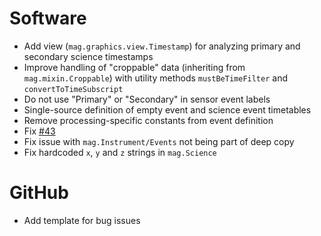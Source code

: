 # Software

- Add view (`mag.graphics.view.Timestamp`) for analyzing primary and secondary science timestamps
- Improve handling of "croppable" data (inheriting from `mag.mixin.Croppable`) with utility methods `mustBeTimeFilter` and `convertToTimeSubscript`
- Do not use "Primary" or "Secondary" in sensor event labels
- Single-source definition of empty event and science event timetables
- Remove processing-specific constants from event definition
- Fix [#43](https://github.com/ImperialCollegeLondon/MAG-Data-Visualization-Toolbox/issues/43)
- Fix issue with `mag.Instrument/Events` not being part of deep copy
- Fix hardcoded `x`, `y` and `z` strings in `mag.Science`

# GitHub

- Add template for bug issues
